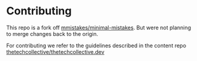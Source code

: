# Contributing

This repo is a fork off [mmistakes/minimal-mistakes](https://github.com/mmistakes/minimal-mistakes). But were not planning to merge changes back to the origin.

For contributing we refer to the guidelines described in the content repo [thetechcollective/thetechcollective.dev](https://github.com/thetechcollective/thetechcollective.dev)